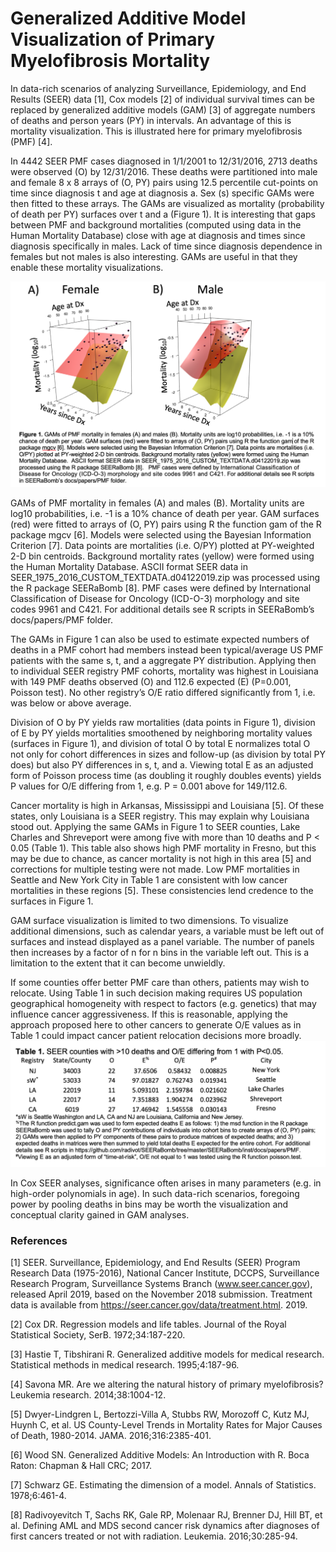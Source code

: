 # Generalized Additive Model Visualization of Primary Myelofibrosis Mortality 
In data-rich scenarios of analyzing Surveillance, Epidemiology, and End Results (SEER) data [1], Cox models [2] of individual survival times can be replaced by generalized additive models (GAM) [3] of aggregate numbers of deaths and person years (PY) in intervals. An advantage of this is mortality visualization. This is illustrated here for primary myelofibrosis (PMF) [4]. 

In 4442 SEER PMF cases diagnosed in 1/1/2001 to 12/31/2016, 2713 deaths were observed (O) by 12/31/2016. These deaths were partitioned into male and female 8 x 8 arrays of (O, PY) pairs using 12.5 percentile cut-points on time since diagnosis t and age at diagnosis a. Sex (s) specific GAMs were then fitted to these arrays. The GAMs are visualized as mortality (probability of death per PY) surfaces over t and a (Figure 1). It is interesting that gaps between PMF and background mortalities (computed using data in the Human Mortality Database) close with age at diagnosis and times since diagnosis specifically in males.  Lack of time since diagnosis dependence in females but not males is also interesting. GAMs are useful in that they enable these mortality visualizations.

![](../docs/pmfFigure1.png)

GAMs of PMF mortality in females (A) and males (B). Mortality units are log10 probabilities, i.e. -1 is a 10% chance of death per year. GAM surfaces (red) were fitted to arrays of (O, PY) pairs using R the function gam of the R package mgcv [6]. Models were selected using the Bayesian Information Criterion [7]. Data points are mortalities (i.e. O/PY) plotted at PY-weighted 2-D bin centroids. Background mortality rates (yellow) were formed using the Human Mortality Database.  ASCII format SEER data in SEER_1975_2016_CUSTOM_TEXTDATA.d04122019.zip was processed using the R package SEERaBomb [8].   PMF cases were defined by International Classification of Disease for Oncology (ICD-O-3) morphology and site codes 9961 and C421. For additional details see R scripts in SEERaBomb’s docs/papers/PMF folder.

The GAMs in Figure 1 can also be used to estimate expected numbers of deaths in a PMF cohort had members instead been typical/average US PMF patients with the same s, t, and a aggregate PY distribution. Applying then to individual SEER registry PMF cohorts, mortality was highest in Louisiana with 149 PMF deaths observed (O) and 112.6 expected (E) (P=0.001, Poisson test). No other registry’s O/E ratio differed significantly from 1, i.e. was below or above average.  

Division of O by PY yields raw mortalities (data points in Figure 1), division of E by PY yields mortalities smoothened by neighboring mortality values (surfaces in Figure 1), and division of total O by total E normalizes total O not only for cohort differences in sizes and follow-up (as division by total PY does) but also PY differences in s, t, and a. Viewing total E as an adjusted form of Poisson process time (as doubling it roughly doubles events) yields P values for O/E differing from 1, e.g. P = 0.001 above for 149/112.6. 

Cancer mortality is high in Arkansas, Mississippi and Louisiana [5]. Of these states, only Louisiana is a SEER registry. This may explain why Louisiana stood out. Applying the same GAMs in Figure 1 to SEER counties, Lake Charles and Shreveport were among five with more than 10 deaths and P < 0.05 (Table 1). This table also shows high PMF mortality in Fresno, but this may be due to chance, as cancer mortality is not high in this area [5] and corrections for multiple testing were not made.  Low PMF mortalities in Seattle and New York City in Table 1 are consistent with low cancer mortalities in these regions [5]. These consistencies lend credence to the surfaces in Figure 1. 


GAM surface visualization is limited to two dimensions. To visualize additional dimensions, such as calendar years, a variable must be left out of surfaces and instead displayed as a panel variable. The number of panels then increases by a factor of n for n bins in the variable left out. This is a limitation to the extent that it can become unwieldly. 

If some counties offer better PMF care than others, patients may wish to relocate. Using Table 1 in such decision making requires US population geographical homogeneity with respect to factors (e.g. genetics) that may influence cancer aggressiveness. If this is reasonable, applying the approach proposed here to other cancers to generate O/E values as in Table 1 could impact cancer patient relocation decisions more broadly.  
![](../docs/pmfTable1.png)

In Cox SEER analyses, significance often arises in many parameters (e.g. in high-order polynomials in age).  In such data-rich scenarios, foregoing power by pooling deaths in bins may be worth the visualization and conceptual clarity gained in GAM analyses.    


### References

[1] SEER. Surveillance, Epidemiology, and End Results (SEER) Program Research Data (1975-2016), National Cancer Institute, DCCPS, Surveillance Research Program, Surveillance Systems Branch (www.seer.cancer.gov), released April 2019, based on the November 2018 submission. Treatment data is available from https://seer.cancer.gov/data/treatment.html. 2019.

[2] Cox DR. Regression models and life tables. Journal of the Royal Statistical Society, SerB. 1972;34:187-220.

[3] Hastie T, Tibshirani R. Generalized additive models for medical research. Statistical methods in medical research. 1995;4:187-96.

[4] Savona MR. Are we altering the natural history of primary myelofibrosis? Leukemia research. 2014;38:1004-12.

[5] Dwyer-Lindgren L, Bertozzi-Villa A, Stubbs RW, Morozoff C, Kutz MJ, Huynh C, et al. US County-Level Trends in Mortality Rates for Major Causes of Death, 1980-2014. JAMA. 2016;316:2385-401.

[6] Wood SN. Generalized Additive Models: An Introduction with R. Boca Raton: Chapman & Hall CRC; 2017.

[7] Schwarz GE. Estimating the dimension of a model. Annals of Statistics. 1978;6:461-4.

[8] Radivoyevitch T, Sachs RK, Gale RP, Molenaar RJ, Brenner DJ, Hill BT, et al. Defining AML and MDS second cancer risk dynamics after diagnoses of first cancers treated or not with radiation. Leukemia. 2016;30:285-94.


